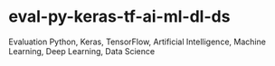 # eval-py-keras-tf-ai-ml-dl-ds
Evaluation Python, Keras, TensorFlow, Artificial Intelligence, Machine Learning, Deep Learning, Data Science
